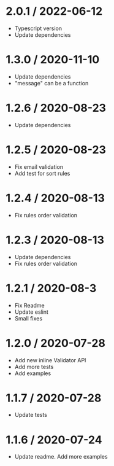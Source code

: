 2.0.1 / 2022-06-12
==================
* Typescript version
* Update dependencies


1.3.0 / 2020-11-10
==================
  * Update dependencies
  * "message" can be a function

  
1.2.6 / 2020-08-23
==================
  * Update dependencies
  
1.2.5 / 2020-08-23
==================
  * Fix email validation
  * Add test for sort rules

1.2.4 / 2020-08-13
==================
  * Fix rules order validation
  
1.2.3 / 2020-08-13
==================
  * Update dependencies
  * Fix rules order validation
  
1.2.1 / 2020-08-3
==================
  * Fix Readme
  * Update eslint
  * Small fixes
  
1.2.0 / 2020-07-28
==================
  * Add new inline Validator API
  * Add more tests
  * Add examples
  
1.1.7 / 2020-07-28
==================
  * Update tests
  
1.1.6 / 2020-07-24
==================
  * Update readme. Add more examples
